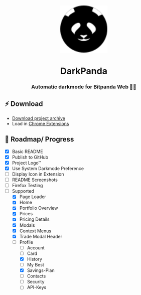 <p align="center">
<img height="150" src="./panda.svg">
  <h1 align="center">DarkPanda</h1>
  <h3 align="center">Automatic darkmode for Bitpanda Web 🐼🌑</h3>
</p>


## ⚡ Download
- [Download project archive](https://github.com/philippdormann/bitpanda_darkmode/archive/refs/heads/main.zip)
- Load in [Chrome Extensions](chrome://extensions/)

## 🏴 Roadmap/ Progress
- [x] Basic README
- [x] Publish to GitHub
- [x] Project Logo™
- [x] Use System Darkmode Preference
- [ ] Display Icon in Extension
- [ ] README Screenshots
- [ ] Firefox Testing
- [ ] Supported
  - [x] Page Loader
  - [x] Home
  - [x] Portfolio Overview
  - [x] Prices
  - [x] Pricing Details
  - [x] Modals
  - [x] Context Menus
  - [x] Trade Modal Header
  - [ ] Profile
    - [ ] Account
    - [ ] Card
    - [x] History
    - [ ] My Best
    - [x] Savings-Plan
    - [ ] Contacts
    - [ ] Security
    - [ ] API-Keys